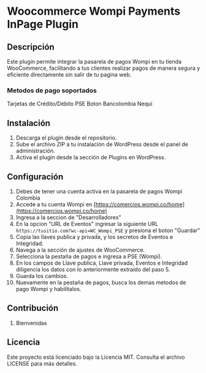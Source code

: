 # Woocommerce Wompi Payments InPage Plugin

## Descripción
Este plugin permite integrar la pasarela de pagos Wompi en tu tienda WooCommerce, facilitando a tus clientes realizar pagos de manera segura y eficiente directamente sin salir de tu pagina web.

### Metodos de pago soportados
Tarjetas de Crédito/Débito
PSE
Boton Bancolombia
Nequi

## Instalación
1. Descarga el plugin desde el repositorio.
2. Sube el archivo ZIP a tu instalación de WordPress desde el panel de administración.
3. Activa el plugin desde la sección de Plugins en WordPress.

## Configuración
1. Debes de tener una cuenta activa en la pasarela de pagos Wompi Colombia
2. Accede a tu cuenta Wompi en [https://comercios.wompi.co/home](https://comercios.wompi.co/home)
3. Ingresa a la seccion de "Desarrolladores"
4. En la opcion "URL de Eventos" ingresar la siguiente URL `https://tusitio.com?wc-api=WC_Wompi_PSE` y presiona el boton "Guardar"
5. Copia las llaves publica y privada, y los secretos de Eventos e Integridad.
6. Navega a la sección de ajustes de WooCommerce.
7. Selecciona la pestaña de pagos e ingresa a PSE (Wompi).
8. En los campos de Llave publica, Llave privada, Eventos e Integridad diligencia los datos con lo anteriormente extraido del paso 5.
9. Guarda los cambios.
10. Nuevamente en la pestaña de pagos, busca los demas metodos de pago Wompi y habilítalos.

## Contribución
1. Bienvenidas

## Licencia
Este proyecto está licenciado bajo la Licencia MIT. Consulta el archivo LICENSE para más detalles.